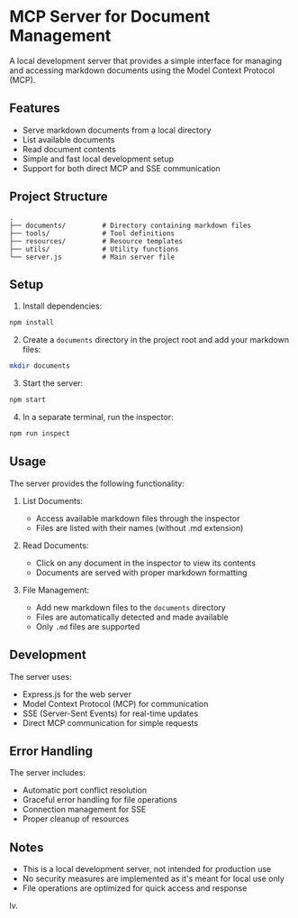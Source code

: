 # MCP Server for Document Management

A local development server that provides a simple interface for managing and accessing markdown documents using the Model Context Protocol (MCP).

## Features

- Serve markdown documents from a local directory
- List available documents
- Read document contents
- Simple and fast local development setup
- Support for both direct MCP and SSE communication

## Project Structure

```
.
├── documents/         # Directory containing markdown files
├── tools/             # Tool definitions
├── resources/         # Resource templates
├── utils/             # Utility functions
└── server.js          # Main server file
```

## Setup

1. Install dependencies:
```bash
npm install
```

2. Create a `documents` directory in the project root and add your markdown files:
```bash
mkdir documents
```

3. Start the server:
```bash
npm start
```

4. In a separate terminal, run the inspector:
```bash
npm run inspect
```

## Usage

The server provides the following functionality:

1. List Documents:
   - Access available markdown files through the inspector
   - Files are listed with their names (without .md extension)

2. Read Documents:
   - Click on any document in the inspector to view its contents
   - Documents are served with proper markdown formatting

3. File Management:
   - Add new markdown files to the `documents` directory
   - Files are automatically detected and made available
   - Only `.md` files are supported

## Development

The server uses:
- Express.js for the web server
- Model Context Protocol (MCP) for communication
- SSE (Server-Sent Events) for real-time updates
- Direct MCP communication for simple requests

## Error Handling

The server includes:
- Automatic port conflict resolution
- Graceful error handling for file operations
- Connection management for SSE
- Proper cleanup of resources

## Notes

- This is a local development server, not intended for production use
- No security measures are implemented as it's meant for local use only
- File operations are optimized for quick access and response


lv.
